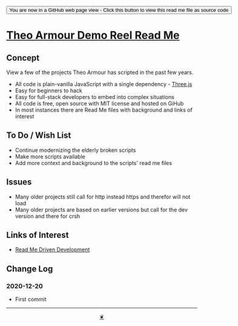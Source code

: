 <span style=display:none; >[You are now in a GitHub source code view - click this link to view Read Me file as a web page]( https://theo-armour.github.io/2020/demo-reel/readme.html  "View file as a web page." ) </span>

<div><input type=button onclick=window.top.location.href="https://github.com/theo-armour/2020/tree/master/demo-reel/";
value='You are now in a GitHub web page view - Click this button to view this read me file as source code' ></div>


# [Theo Armour Demo Reel Read Me]( https://theo-armour.github.io/2020/demo-reel/readme.html )

<!--@@@
<div class=iframe-resize ><iframe src=https://theo-armour.github.io/2020/demo-reel/v-2020-12-20/iframe-carousel-r1.html height=100% width=100% ></iframe></div>
_Theo Armour demo reel carousel in a resizable window. One finger to rotate. Two to zoom._

@@@-->


## Concept

View a few of the projects Theo Armour has scripted in the past few years.

* All code is plain-vanilla JavaScript with a single dependency - [Three.js]( https://threejs.org )
* Easy for beginners to hack
* Easy for full-stack developers to embed into complex situations
* All code is free, open source with MIT license and hosted on GiHub
* In most instances there are Read Me files with background and links of interest


## To Do / Wish List

* Continue modernizing the elderly broken scripts
* Make more scripts available
* Add more context and background to the scripts' read me files

## Issues

* Many older projects still call for http instead https and therefor will not load
* Many older projects are based on earlier versions but call for the dev version and there for crsh


## Links of Interest

* [Read Me Driven Development](https://news.ycombinator.com/item?id=25222601 )

## Change Log


### 2020-12-20

* First commit


***

<center title="Hello! Click me to go up to the top" ><a class=aDingbat href=javascript:window.scrollTo(0,0);> ❦ </a></center>
